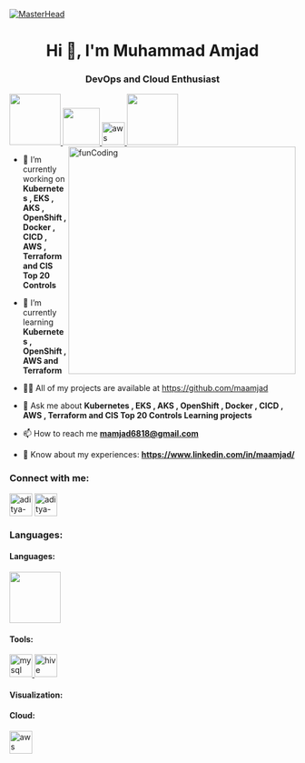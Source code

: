[![MasterHead](https://visme.co/blog/wp-content/uploads/climate-change-facts-header-wide.gif)](https://github.com/adityagoel08/)
<h1 align="center">Hi 👋, I'm Muhammad Amjad</h1>
<h3 align="center">DevOps and Cloud Enthusiast</h3>

<a href="https://python.org/" target="_blank" >
    <img src="https://media1.giphy.com/media/KAq5w47R9rmTuvWOWa/giphy.gif"  height="90" />
  </a>
  <a href="https://docs.gitlab.com/ee/ci/" target="_blank" >
    <img src="https://raw.githubusercontent.com/itsksaurabh/itsksaurabh/master/assets/cicd.gif"  height="65" />
  </a>
<a href="https://aws.amazon.com" target="_blank" rel="noreferrer"> <img src="https://cdn.jsdelivr.net/gh/devicons/devicon/icons/amazonwebservices/amazonwebservices-original-wordmark.svg" alt="aws" width="40" height="40"/> </a> 

<img align="right" alt="funCoding" width="400" src="https://miro.medium.com/max/1360/1*IRGHmiGsa16stedQvIaZfw.gif">

 <a href="https://kubernetes.io/" target="_blank" >
    <img src="https://www.google.com/url?sa=i&url=https%3A%2F%2Fforum.huawei.com%2Fenterprise%2Fen%2Fthread%2F671490479629418496&psig=AOvVaw1qBQ4vZjBQ047TWzLoaSgB&ust=1711795790917000&source=images&cd=vfe&opi=89978449&ved=0CBEQjRxqFwoTCPCQ1LKmmYUDFQAAAAAdAAAAABAE"  height="90" />
  </a>

- 🔭 I’m currently working on **Kubernetes , EKS , AKS , OpenShift , Docker , CICD , AWS , Terraform and CIS Top 20 Controls**

- 🌱 I’m currently learning **Kubernetes , OpenShift  , AWS and Terraform**

- 👨‍💻 All of my projects are available at https://github.com/maamjad

- 💬 Ask me about **Kubernetes , EKS , AKS , OpenShift , Docker , CICD , AWS , Terraform and CIS Top 20 Controls Learning projects**

- 📫 How to reach me **mamjad6818@gmail.com**

- 📄 Know about my experiences: **https://www.linkedin.com/in/maamjad/**

<h3 align="left">Connect with me:</h3>
<p align="left">
<a href="mailto: mamjad6818@gmail.com" target="blank"><img align="center" src="https://cdn-icons-png.flaticon.com/512/561/561127.png" alt="aditya-goel" height="40" width="40" /></a>
<a href="https://www.linkedin.com/in/maamjad/" target="blank"><img align="center" src="https://cdn.jsdelivr.net/gh/devicons/devicon/icons/linkedin/linkedin-plain.svg" alt="aditya-goel" height="40" width="40" /></a>
</p>

<h3 align="left">Languages:</h3>

<h4 align="left">Languages:</h4>
<a href="https://python.org/" target="_blank" >
    <img src="https://media1.giphy.com/media/KAq5w47R9rmTuvWOWa/giphy.gif"  height="90" />
  </a>

<h4 align="left">Tools:</h4>
<p align="left"> 
<a href="https://www.mysql.com/" target="_blank" rel="noreferrer"> <img src="https://cdn.jsdelivr.net/gh/devicons/devicon/icons/mysql/mysql-original-wordmark.svg" alt="mysql" width="40" height="40"/> </a> 
<a href="https://hive.apache.org/" target="_blank" rel="noreferrer"> <img src="https://www.vectorlogo.zone/logos/apache_hive/apache_hive-icon.svg" alt="hive" width="40" height="40"/> </a> 
</p>

<h4 align="left">Visualization:</h4>
<p align="left"> 
</p>

<h4 align="left">Cloud:</h4>
<p align="left"> 
<a href="https://aws.amazon.com" target="_blank" rel="noreferrer"> <img src="https://cdn.jsdelivr.net/gh/devicons/devicon/icons/amazonwebservices/amazonwebservices-original-wordmark.svg" alt="aws" width="40" height="40"/> </a> 
 </p>
